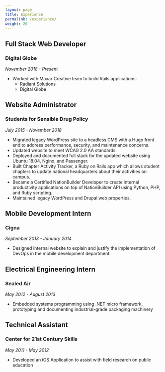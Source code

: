 ```yaml
---
layout: page
title: Experience
permalink: /experience/
weight: 20
---
```



## Full Stack Web Developer 
### Digital Globe 
*November 2018 - Present*

- Worked with Maxar Creative team to build Rails applications:
    - Radiant Solutions 
    - Digital Globe

## Website Administrator
### Students for Sensible Drug Policy
*July 2015 - November 2018*

- Migrated legacy WordPress site to a headless CMS with a Hugo front end to address performance, security, and maintenance concerns. 
- Updated website to meet WCAG 2.0 AA standards. 
- Deployed and documented full stack for the updated website using Ubuntu 18.04, Nginx, and Passenger. 
- Built Chapter Activity Tracker, a Ruby on Rails app which allows student chapters to update national headquarters about their activities on campus. 
- Became a Certified NationBuilder Developer to create internal productivity applications on top of NationBuilder API using Python, PHP, and Ruby scripting. 
- Maintained legacy WordPress and Drupal web properties.


## Mobile Development Intern
### Cigna
*September 2013 - January 2014*

- Designed internal website to explain and justify the implementation of DevOps in the mobile development department.

## Electrical Engineering Intern
### Sealed Air
*May 2012 - August 2013*

- Embedded systems programming using .NET micro framework, prototyping and documenting industrial-grade packaging machinery

## Technical Assistant
### Center for 21st Century Skills
*May 2011 - May 2012*

- Developed an iOS Application to assist with field research on public education
